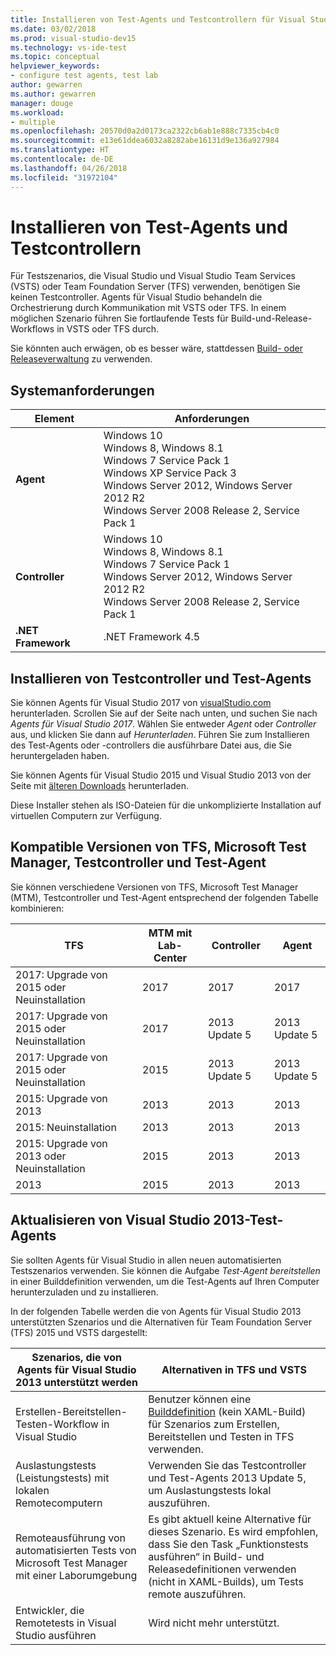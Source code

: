```yaml
---
title: Installieren von Test-Agents und Testcontrollern für Visual Studio
ms.date: 03/02/2018
ms.prod: visual-studio-dev15
ms.technology: vs-ide-test
ms.topic: conceptual
helpviewer_keywords:
- configure test agents, test lab
author: gewarren
ms.author: gewarren
manager: douge
ms.workload:
- multiple
ms.openlocfilehash: 20570d0a2d0173ca2322cb6ab1e888c7335cb4c0
ms.sourcegitcommit: e13e61ddea6032a8282abe16131d9e136a927984
ms.translationtype: HT
ms.contentlocale: de-DE
ms.lasthandoff: 04/26/2018
ms.locfileid: "31972104"
---
```

# <a name="install-test-agents-and-test-controllers"></a>Installieren von Test-Agents und Testcontrollern

Für Testszenarios, die Visual Studio und Visual Studio Team Services (VSTS) oder Team Foundation Server (TFS) verwenden, benötigen Sie keinen Testcontroller. Agents für Visual Studio behandeln die Orchestrierung durch Kommunikation mit VSTS oder TFS. In einem möglichen Szenario führen Sie fortlaufende Tests für Build-und-Release-Workflows in VSTS oder TFS durch.

Sie könnten auch erwägen, ob es besser wäre, stattdessen [Build- oder Releaseverwaltung](use-build-or-rm-instead-of-lab-management.md) zu verwenden.

## <a name="system-requirements"></a>Systemanforderungen

| Element | Anforderungen |
| ---- | ------------ |
| **Agent** | Windows 10<br />Windows 8, Windows 8.1<br />Windows 7 Service Pack 1<br />Windows XP Service Pack 3<br />Windows Server 2012, Windows Server 2012 R2<br />Windows Server 2008 Release 2, Service Pack 1 |
| **Controller** | Windows 10<br />Windows 8, Windows 8.1<br />Windows 7 Service Pack 1<br />Windows Server 2012, Windows Server 2012 R2<br />Windows Server 2008 Release 2, Service Pack 1 |
| **.NET Framework** | .NET Framework 4.5 |

## <a name="install-the-test-controller-and-test-agents"></a>Installieren von Testcontroller und Test-Agents

Sie können Agents für Visual Studio 2017 von [visualStudio.com](https://www.visualstudio.com/downloads/?q=agents) herunterladen. Scrollen Sie auf der Seite nach unten, und suchen Sie nach *Agents für Visual Studio 2017*. Wählen Sie entweder *Agent* oder *Controller* aus, und klicken Sie dann auf *Herunterladen*. Führen Sie zum Installieren des Test-Agents oder -controllers die ausführbare Datei aus, die Sie heruntergeladen haben.

Sie können Agents für Visual Studio 2015 und Visual Studio 2013 von der Seite mit [älteren Downloads](https://www.visualstudio.com/vs/older-downloads/) herunterladen.

Diese Installer stehen als ISO-Dateien für die unkomplizierte Installation auf virtuellen Computern zur Verfügung.

## <a name="compatible-versions-of-tfs-microsoft-test-manager-the-test-controller-and-test-agent"></a>Kompatible Versionen von TFS, Microsoft Test Manager, Testcontroller und Test-Agent

Sie können verschiedene Versionen von TFS, Microsoft Test Manager (MTM), Testcontroller und Test-Agent entsprechend der folgenden Tabelle kombinieren:

| TFS | MTM mit Lab-Center | Controller | Agent |
| --- | -------------------------------------- | ---------- | ----- |
| 2017: Upgrade von 2015 oder Neuinstallation | 2017 | 2017 | 2017 |
| 2017: Upgrade von 2015 oder Neuinstallation | 2017 | 2013 Update 5 | 2013 Update 5 |
| 2017: Upgrade von 2015 oder Neuinstallation | 2015 | 2013 Update 5 | 2013 Update 5 |
| 2015: Upgrade von 2013 | 2013 | 2013 |2013 |
| 2015: Neuinstallation | 2013 | 2013 | 2013 |
| 2015: Upgrade von 2013 oder Neuinstallation | 2015 | 2013 | 2013 |
| 2013 | 2015 | 2013 | 2013 |

## <a name="upgrade-from-visual-studio-2013-test-agents"></a>Aktualisieren von Visual Studio 2013-Test-Agents

Sie sollten Agents für Visual Studio in allen neuen automatisierten Testszenarios verwenden. Sie können die Aufgabe *Test-Agent bereitstellen* in einer Builddefinition verwenden, um die Test-Agents auf Ihren Computer herunterzuladen und zu installieren.

In der folgenden Tabelle werden die von Agents für Visual Studio 2013 unterstützten Szenarios und die Alternativen für Team Foundation Server (TFS) 2015 und VSTS dargestellt:

| Szenarios, die von Agents für Visual Studio 2013 unterstützt werden | Alternativen in TFS und VSTS |
| --- | --- |
| Erstellen-Bereitstellen-Testen-Workflow in Visual Studio | Benutzer können eine [Builddefinition](/vsts/build-release/) (kein XAML-Build) für Szenarios zum Erstellen, Bereitstellen und Testen in TFS verwenden. |
| Auslastungstests (Leistungstests) mit lokalen Remotecomputern | Verwenden Sie das Testcontroller und Test-Agents 2013 Update 5, um Auslastungstests lokal auszuführen. |
| Remoteausführung von automatisierten Tests von Microsoft Test Manager mit einer Laborumgebung | Es gibt aktuell keine Alternative für dieses Szenario. Es wird empfohlen, dass Sie den Task „Funktionstests ausführen“ in Build- und Releasedefinitionen verwenden (nicht in XAML-Builds), um Tests remote auszuführen. |
| Entwickler, die Remotetests in Visual Studio ausführen | Wird nicht mehr unterstützt. |
